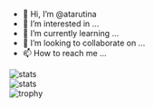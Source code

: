 - 👋 Hi, I’m @atarutina
- 👀 I’m interested in ...
- 🌱 I’m currently learning ...
- 💞️ I’m looking to collaborate on ...
- 📫 How to reach me ...

![stats](https://github-readme-stats.vercel.app/api?username=atarutina&show_icons=true&count_private=true&theme=material-palenight)  
![stats](https://github-readme-stats.vercel.app/api/top-langs/?username=atarutina&layout=compact&langs_count=10&theme=material-palenight)  
![trophy](https://github-profile-trophy.vercel.app/?username=atarutina&theme=dracula&column=3&rank=SECRET,SSS,SS,S,AAA,AA,A,B)  

<!---
atarutina/atarutina is a ✨ special ✨ repository because its `README.md` (this file) appears on your GitHub profile.
You can click the Preview link to take a look at your changes.
--->
